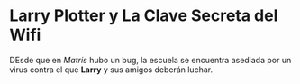 # Larry Plotter y La Clave Secreta del Wifi
DEsde que en *Matris* hubo un bug, la escuela se encuentra asediada por un virus
contra el que **Larry** y sus amigos deberán luchar.
